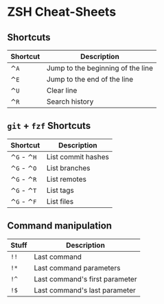 # ZSH Cheat-Sheets

## Shortcuts

| Shortcut | Description |
| --- | --- |
| ⌃`A` | Jump to the beginning of the line |
| ⌃`E` | Jump to the end of the line |
| ⌃`U` | Clear line |
| ⌃`R` | Search history |

## `git` + `fzf` Shortcuts

| Shortcut | Description |
| --- | --- |
| ⌃`G` - ⌃`H` | List commit hashes |
| ⌃`G` - ⌃`O` | List branches |
| ⌃`G` - ⌃`R` | List remotes |
| ⌃`G` - ⌃`T` | List tags |
| ⌃`G` - ⌃`F` | List files |

## Command manipulation

| Stuff | Description |
| --- | --- |
| `!!` | Last command |
| `!*` | Last command parameters |
| `!^` | Last command's first parameter |
| `!$` | Last command's last parameter |
